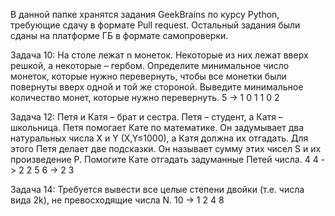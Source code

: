 В данной папке хранятся задания GeekBrains по курсу Python, требующие сдачу в формате Pull request.
Остальный задания были сданы на платформе ГБ в формате самопроверки.

Задача 10: На столе лежат n монеток. Некоторые из них лежат вверх решкой, а некоторые – гербом.
Определите минимальное число монеток, которые нужно перевернуть, чтобы все монетки были повернуты
вверх одной и той же стороной. Выведите минимальное количество монет, которые нужно перевернуть.
5 -> 1 0 1 1 0
2

Задача 12: Петя и Катя – брат и сестра. Петя – студент, а Катя – школьница. Петя помогает Кате по математике.
Он задумывает два натуральных числа X и Y (X,Y≤1000), а Катя должна их отгадать.
Для этого Петя делает две подсказки. Он называет сумму этих чисел S и их произведение P.
Помогите Кате отгадать задуманные Петей числа.
4 4 -> 2 2
5 6 -> 2 3

Задача 14: Требуется вывести все целые степени двойки (т.е. числа вида 2k), не превосходящие числа N.
10 -> 1 2 4 8